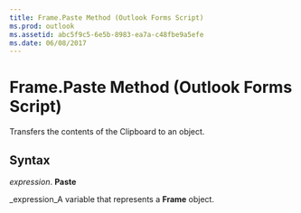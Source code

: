 ```yaml
---
title: Frame.Paste Method (Outlook Forms Script)
ms.prod: outlook
ms.assetid: abc5f9c5-6e5b-8983-ea7a-c48fbe9a5efe
ms.date: 06/08/2017
---
```



# Frame.Paste Method (Outlook Forms Script)

Transfers the contents of the Clipboard to an object.


## Syntax

 _expression_. **Paste**

 _expression_A variable that represents a  **Frame** object.


